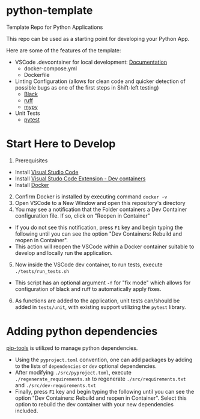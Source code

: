 # python-template

Template Repo for Python Applications

This repo can be used as a starting point for developing your Python App.

Here are some of the features of the template:

- VSCode .devcontainer for local development: [Documentation](https://code.visualstudio.com/docs/devcontainers/containers)
  - docker-compose.yml
  - Dockerfile
- Linting Configuration (allows for clean code and quicker detection of possible bugs as one of the first steps in Shift-left testing)
  - [Black](https://black.readthedocs.io/en/stable/index.html)
  - [ruff](https://beta.ruff.rs/docs/)
  - [mypy](https://mypy.readthedocs.io/en/stable/index.html)
- Unit Tests
  - [pytest](https://docs.pytest.org/)

# Start Here to Develop

1. Prerequisites

- Install [Visual Studio Code](https://code.visualstudio.com/)
- Install [Visual Studo Code Extension - Dev containers](https://marketplace.visualstudio.com/items?itemName=ms-vscode-remote.remote-containers)
- Install [Docker](https://www.docker.com/)

2. Confirm Docker is installed by executing command `docker -v`
3. Open VSCode to a New Window and open this repository's directory
4. You may see a notification that the Folder containers a Dev Container configuration file. If so, click on "Reopen in Container"

- If you do not see this notification, press `F1` key and begin typing the following until you can see the option "Dev Containers: Rebuild and reopen in Container".
- This action will reopen the VSCode within a Docker container suitable to develop and locally run the application.

5. Now inside the VSCode dev container, to run tests, execute `./tests/run_tests.sh`

- This script has an optional argument `-f` for "fix mode" which allows for configuration of black and ruff to automatically apply fixes.

6. As functions are added to the application, unit tests can/should be added in `tests/unit`, with existing support utilizing the `pytest` library.


# Adding python dependencies
[pip-tools](https://github.com/jazzband/pip-tools) is utilized to manage python dependencies.
- Using the `pyproject.toml` convention, one can add packages by adding to the lists of `dependencies` or `dev` optional dependencies.
- After modifying `./src/pyproject.toml`, execute `./regenerate_requirements.sh` to regenerate `./src/requirements.txt` and `./src/dev-requirements.txt`
- Finally, press `F1` key and begin typing the following until you can see the option "Dev Containers: Rebuild and reopen in Container".  Select this option to rebuild the dev container with your new dependencies included.
